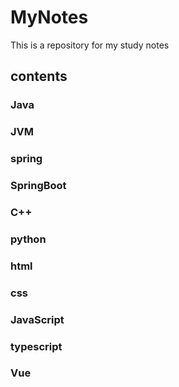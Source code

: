 # MyNotes
This is a repository for my study notes
## contents
### Java
### JVM
### spring
### SpringBoot
### C++
### python
### html
### css
### JavaScript
### typescript
### Vue
